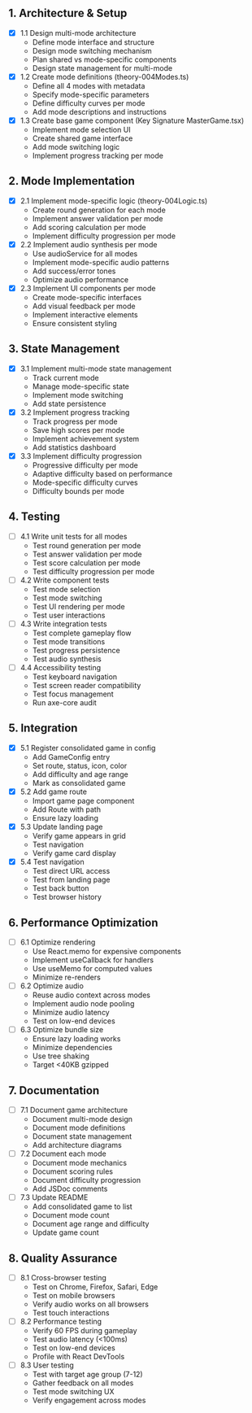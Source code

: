 ## 1. Architecture & Setup
- [x] 1.1 Design multi-mode architecture
  - Define mode interface and structure
  - Design mode switching mechanism
  - Plan shared vs mode-specific components
  - Design state management for multi-mode
- [x] 1.2 Create mode definitions (theory-004Modes.ts)
  - Define all 4 modes with metadata
  - Specify mode-specific parameters
  - Define difficulty curves per mode
  - Add mode descriptions and instructions
- [x] 1.3 Create base game component (Key Signature MasterGame.tsx)
  - Implement mode selection UI
  - Create shared game interface
  - Add mode switching logic
  - Implement progress tracking per mode

## 2. Mode Implementation
- [x] 2.1 Implement mode-specific logic (theory-004Logic.ts)
  - Create round generation for each mode
  - Implement answer validation per mode
  - Add scoring calculation per mode
  - Implement difficulty progression per mode
- [x] 2.2 Implement audio synthesis per mode
  - Use audioService for all modes
  - Implement mode-specific audio patterns
  - Add success/error tones
  - Optimize audio performance
- [x] 2.3 Implement UI components per mode
  - Create mode-specific interfaces
  - Add visual feedback per mode
  - Implement interactive elements
  - Ensure consistent styling

## 3. State Management
- [x] 3.1 Implement multi-mode state management
  - Track current mode
  - Manage mode-specific state
  - Implement mode switching
  - Add state persistence
- [x] 3.2 Implement progress tracking
  - Track progress per mode
  - Save high scores per mode
  - Implement achievement system
  - Add statistics dashboard
- [x] 3.3 Implement difficulty progression
  - Progressive difficulty per mode
  - Adaptive difficulty based on performance
  - Mode-specific difficulty curves
  - Difficulty bounds per mode

## 4. Testing
- [ ] 4.1 Write unit tests for all modes
  - Test round generation per mode
  - Test answer validation per mode
  - Test score calculation per mode
  - Test difficulty progression per mode
- [ ] 4.2 Write component tests
  - Test mode selection
  - Test mode switching
  - Test UI rendering per mode
  - Test user interactions
- [ ] 4.3 Write integration tests
  - Test complete gameplay flow
  - Test mode transitions
  - Test progress persistence
  - Test audio synthesis
- [ ] 4.4 Accessibility testing
  - Test keyboard navigation
  - Test screen reader compatibility
  - Test focus management
  - Run axe-core audit

## 5. Integration
- [x] 5.1 Register consolidated game in config
  - Add GameConfig entry
  - Set route, status, icon, color
  - Add difficulty and age range
  - Mark as consolidated game
- [x] 5.2 Add game route
  - Import game page component
  - Add Route with path
  - Ensure lazy loading
- [x] 5.3 Update landing page
  - Verify game appears in grid
  - Test navigation
  - Verify game card display
- [x] 5.4 Test navigation
  - Test direct URL access
  - Test from landing page
  - Test back button
  - Test browser history

## 6. Performance Optimization
- [ ] 6.1 Optimize rendering
  - Use React.memo for expensive components
  - Implement useCallback for handlers
  - Use useMemo for computed values
  - Minimize re-renders
- [ ] 6.2 Optimize audio
  - Reuse audio context across modes
  - Implement audio node pooling
  - Minimize audio latency
  - Test on low-end devices
- [ ] 6.3 Optimize bundle size
  - Ensure lazy loading works
  - Minimize dependencies
  - Use tree shaking
  - Target <40KB gzipped

## 7. Documentation
- [ ] 7.1 Document game architecture
  - Document multi-mode design
  - Document mode definitions
  - Document state management
  - Add architecture diagrams
- [ ] 7.2 Document each mode
  - Document mode mechanics
  - Document scoring rules
  - Document difficulty progression
  - Add JSDoc comments
- [ ] 7.3 Update README
  - Add consolidated game to list
  - Document mode count
  - Document age range and difficulty
  - Update game count

## 8. Quality Assurance
- [ ] 8.1 Cross-browser testing
  - Test on Chrome, Firefox, Safari, Edge
  - Test on mobile browsers
  - Verify audio works on all browsers
  - Test touch interactions
- [ ] 8.2 Performance testing
  - Verify 60 FPS during gameplay
  - Test audio latency (<100ms)
  - Test on low-end devices
  - Profile with React DevTools
- [ ] 8.3 User testing
  - Test with target age group (7-12)
  - Gather feedback on all modes
  - Test mode switching UX
  - Verify engagement across modes
